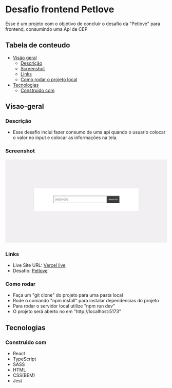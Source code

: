 # Desafio frontend Petlove

Esse é um projeto com o objetivo de concluir o desafio da "Petlove" para frontend, consumindo uma Api de CEP

## Tabela de conteudo

- [Visão geral](#visao-geral)
  - [Descrição](#descrição)
  - [Screenshot](#screenshot)
  - [Links](#links)
  - [Como rodar o projeto local](#como-rodar)
- [Tecnologias](#tecnologias)
  - [Construido com](#construido-com)

## Visao-geral

### Descrição

- Esse desafio inclui fazer consumo de uma api quando o usuario colocar o valor no input
e colocar as informações na tela. 

### Screenshot

![](./screenshot.png)

### Links

- Live Site URL: [Vercel live](https://buscadordecep-seven.vercel.app)
- Desafio: [Petlove](https://github.com/petlove/vagas/tree/master/frontend)

### Como rodar
- Faça um "git clone" do projeto para uma pasta local
- Rode o comando "npm install" para instalar dependencias do projeto
- Para rodar o servidor local utilize "npm run dev" 
- O projeto será aberto no em "http://localhost:5173"


## Tecnologias

### Construido com

- React
- TypeScript
- SASS
- HTML
- CSS(BEM)
- Jest